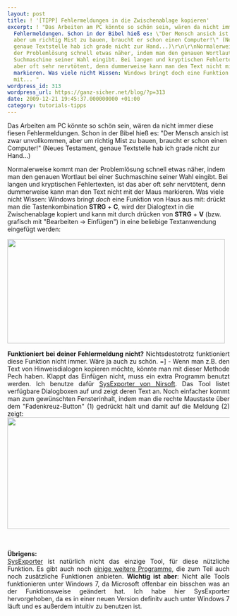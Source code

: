 ```yaml
---
layout: post
title: ! '[TIPP] Fehlermeldungen in die Zwischenablage kopieren'
excerpt: ! "Das Arbeiten am PC könnte so schön sein, wären da nicht immer diese fiesen
  Fehlermeldungen. Schon in der Bibel hieß es: \"Der Mensch ansich ist zwar unvollkommen,
  aber um richtig Mist zu bauen, braucht er schon einen Computer!\" (Neues Testament,
  genaue Textstelle hab ich grade nicht zur Hand...)\r\n\r\nNormalerweise kommt man
  der Problemlösung schnell etwas näher, indem man den genauen Wortlaut bei einer
  Suchmaschine seiner Wahl eingibt. Bei langen und kryptischen Fehlertexten, ist das
  aber oft sehr nervtötent, denn dummerweise kann man den Text nicht mit der Maus
  markieren. Was viele nicht Wissen: Windows bringt doch eine Funktion von Haus aus
  mit... "
wordpress_id: 313
wordpress_url: https://ganz-sicher.net/blog/?p=313
date: 2009-12-21 19:45:37.000000000 +01:00
category: tutorials-tipps
---
```

Das Arbeiten am PC könnte so schön sein, wären da nicht immer diese fiesen Fehlermeldungen. Schon in der Bibel hieß es: "Der Mensch ansich ist zwar unvollkommen, aber um richtig Mist zu bauen, braucht er schon einen Computer!" (Neues Testament, genaue Textstelle hab ich grade nicht zur Hand...)

Normalerweise kommt man der Problemlösung schnell etwas näher, indem man den genauen Wortlaut bei einer Suchmaschine seiner Wahl eingibt. Bei langen und kryptischen Fehlertexten, ist das aber oft sehr nervtötent, denn dummerweise kann man den Text nicht mit der Maus markieren. Was viele nicht Wissen: Windows bringt <em>doch</em> eine Funktion von Haus aus mit: drückt man die Tastenkombination <strong>STRG</strong> + <strong>C</strong>, wird der Dialogtext in die Zwischenablage kopiert und kann mit durch drücken von <strong>STRG</strong> + <strong>V</strong> (bzw. grafisch mit "Bearbeiten -&gt; Einfügen") in eine beliebige Textanwendung eingefügt werden:



<img class="borderimg" src="{{site.url}}/wp-content/uploads/errormessage-in-texteditor-einfuegen.png" alt="" width="493" height="237" />

<div style="text-align: justify; margin-top: 15px;"><strong>Funktioniert bei deiner Fehlermeldung nicht?</strong>
Nichtsdestotrotz funktioniert diese Funktion nicht immer. Wäre ja auch zu schön. =] - Wenn man z.B. den Text von Hinweisdialogen kopieren möchte, könnte man mit dieser Methode Pech haben. Klappt das Einfügen nicht, muss ein extra Programm benutzt werden. Ich benutze dafür <a href="http://www.nirsoft.net/utils/sysexp.html" target="_blank">SysExporter von Nirsoft</a>. Das Tool listet verfügbare Dialogboxen auf und zeigt deren Text an. Noch einfacher kommt man zum gewünschten Fensterinhalt, indem man die rechte Maustaste über dem "Fadenkreuz-Button" (1) gedrückt hält und damit auf die Meldung (2) zeigt: <br />


<img class="borderimg" src="{{site.url}}/wp-content/uploads/Sysexporter.png" alt="" width="538" height="253" />

<br /> <br /> 
<strong>Übrigens: </strong><br />
<a href="http://www.nirsoft.net/utils/sysexp.html" target="_blank">SysExporter</a> ist natürlich nicht das einzige Tool, für diese nützliche Funktion. Es gibt auch noch <a href="http://www.raymond.cc/blog/archives/2008/05/25/how-to-copy-text-or-error-messages-from-any-dialog-boxes-in-windows/" target="_blank">einige weitere Programme</a>, die zum Teil auch noch zusätzliche Funktionen anbieten. <strong>Wichtig ist aber</strong>: Nicht alle Tools funktionieren unter Windows 7, da Microsoft offenbar ein bisschen was an der Funktionsweise geändert hat. Ich habe hier SysExporter hervorgehoben, da es in einer neuen Version definitv auch unter Windows 7 läuft und es außerdem intuitiv zu benutzen ist.


</div>
